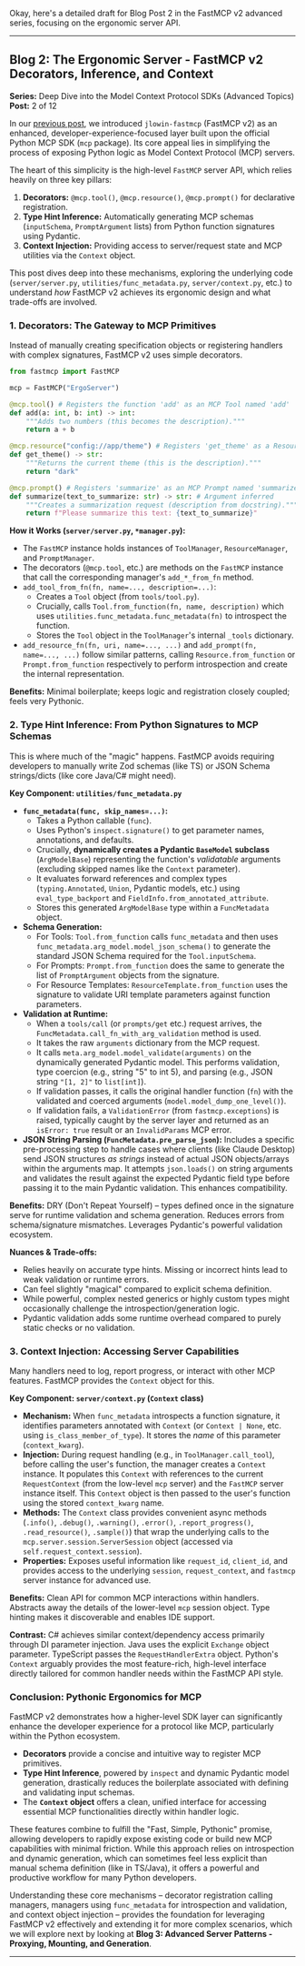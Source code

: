 Okay, here's a detailed draft for Blog Post 2 in the FastMCP v2 advanced series, focusing on the ergonomic server API.

---

## Blog 2: The Ergonomic Server - FastMCP v2 Decorators, Inference, and Context

**Series:** Deep Dive into the Model Context Protocol SDKs (Advanced Topics)
**Post:** 2 of 12

In our [previous post](link-to-post-1), we introduced `jlowin-fastmcp` (FastMCP v2) as an enhanced, developer-experience-focused layer built upon the official Python MCP SDK (`mcp` package). Its core appeal lies in simplifying the process of exposing Python logic as Model Context Protocol (MCP) servers.

The heart of this simplicity is the high-level `FastMCP` server API, which relies heavily on three key pillars:

1.  **Decorators:** `@mcp.tool()`, `@mcp.resource()`, `@mcp.prompt()` for declarative registration.
2.  **Type Hint Inference:** Automatically generating MCP schemas (`inputSchema`, `PromptArgument` lists) from Python function signatures using Pydantic.
3.  **Context Injection:** Providing access to server/request state and MCP utilities via the `Context` object.

This post dives deep into these mechanisms, exploring the underlying code (`server/server.py`, `utilities/func_metadata.py`, `server/context.py`, etc.) to understand *how* FastMCP v2 achieves its ergonomic design and what trade-offs are involved.

### 1. Decorators: The Gateway to MCP Primitives

Instead of manually creating specification objects or registering handlers with complex signatures, FastMCP v2 uses simple decorators.

```python
from fastmcp import FastMCP

mcp = FastMCP("ErgoServer")

@mcp.tool() # Registers the function 'add' as an MCP Tool named 'add'
def add(a: int, b: int) -> int:
    """Adds two numbers (this becomes the description)."""
    return a + b

@mcp.resource("config://app/theme") # Registers 'get_theme' as a Resource at the given URI
def get_theme() -> str:
    """Returns the current theme (this is the description)."""
    return "dark"

@mcp.prompt() # Registers 'summarize' as an MCP Prompt named 'summarize'
def summarize(text_to_summarize: str) -> str: # Argument inferred
    """Creates a summarization request (description from docstring)."""
    return f"Please summarize this text: {text_to_summarize}"
```

**How it Works (`server/server.py`, `*manager.py`):**

*   The `FastMCP` instance holds instances of `ToolManager`, `ResourceManager`, and `PromptManager`.
*   The decorators (`@mcp.tool`, etc.) are methods on the `FastMCP` instance that call the corresponding manager's `add_*_from_fn` method.
*   `add_tool_from_fn(fn, name=..., description=...)`:
    *   Creates a `Tool` object (from `tools/tool.py`).
    *   Crucially, calls `Tool.from_function(fn, name, description)` which uses `utilities.func_metadata.func_metadata(fn)` to introspect the function.
    *   Stores the `Tool` object in the `ToolManager`'s internal `_tools` dictionary.
*   `add_resource_fn(fn, uri, name=..., ...)` and `add_prompt(fn, name=..., ...)` follow similar patterns, calling `Resource.from_function` or `Prompt.from_function` respectively to perform introspection and create the internal representation.

**Benefits:** Minimal boilerplate; keeps logic and registration closely coupled; feels very Pythonic.

### 2. Type Hint Inference: From Python Signatures to MCP Schemas

This is where much of the "magic" happens. FastMCP avoids requiring developers to manually write Zod schemas (like TS) or JSON Schema strings/dicts (like core Java/C# might need).

**Key Component: `utilities/func_metadata.py`**

*   **`func_metadata(func, skip_names=...)`:**
    *   Takes a Python callable (`func`).
    *   Uses Python's `inspect.signature()` to get parameter names, annotations, and defaults.
    *   Crucially, **dynamically creates a Pydantic `BaseModel` subclass** (`ArgModelBase`) representing the function's *validatable* arguments (excluding skipped names like the `Context` parameter).
    *   It evaluates forward references and complex types (`typing.Annotated`, `Union`, Pydantic models, etc.) using `eval_type_backport` and `FieldInfo.from_annotated_attribute`.
    *   Stores this generated `ArgModelBase` type within a `FuncMetadata` object.
*   **Schema Generation:**
    *   For Tools: `Tool.from_function` calls `func_metadata` and then uses `func_metadata.arg_model.model_json_schema()` to generate the standard JSON Schema required for the `Tool.inputSchema`.
    *   For Prompts: `Prompt.from_function` does the same to generate the list of `PromptArgument` objects from the signature.
    *   For Resource Templates: `ResourceTemplate.from_function` uses the signature to validate URI template parameters against function parameters.
*   **Validation at Runtime:**
    *   When a `tools/call` (or `prompts/get` etc.) request arrives, the `FuncMetadata.call_fn_with_arg_validation` method is used.
    *   It takes the raw `arguments` dictionary from the MCP request.
    *   It calls `meta.arg_model.model_validate(arguments)` on the dynamically generated Pydantic model. This performs validation, type coercion (e.g., string "5" to int 5), and parsing (e.g., JSON string `"[1, 2]"` to `list[int]`).
    *   If validation passes, it calls the original handler function (`fn`) with the validated and coerced arguments (`model.model_dump_one_level()`).
    *   If validation fails, a `ValidationError` (from `fastmcp.exceptions`) is raised, typically caught by the server layer and returned as an `isError: true` result or an `InvalidParams` MCP error.
*   **JSON String Parsing (`FuncMetadata.pre_parse_json`):** Includes a specific pre-processing step to handle cases where clients (like Claude Desktop) send JSON structures *as strings* instead of actual JSON objects/arrays within the arguments map. It attempts `json.loads()` on string arguments and validates the result against the expected Pydantic field type before passing it to the main Pydantic validation. This enhances compatibility.

**Benefits:** DRY (Don't Repeat Yourself) – types defined once in the signature serve for runtime validation and schema generation. Reduces errors from schema/signature mismatches. Leverages Pydantic's powerful validation ecosystem.

**Nuances & Trade-offs:**

*   Relies heavily on accurate type hints. Missing or incorrect hints lead to weak validation or runtime errors.
*   Can feel slightly "magical" compared to explicit schema definition.
*   While powerful, complex nested generics or highly custom types might occasionally challenge the introspection/generation logic.
*   Pydantic validation adds some runtime overhead compared to purely static checks or no validation.

### 3. Context Injection: Accessing Server Capabilities

Many handlers need to log, report progress, or interact with other MCP features. FastMCP provides the `Context` object for this.

**Key Component: `server/context.py` (`Context` class)**

*   **Mechanism:** When `func_metadata` introspects a function signature, it identifies parameters annotated with `Context` (or `Context | None`, etc. using `is_class_member_of_type`). It stores the *name* of this parameter (`context_kwarg`).
*   **Injection:** During request handling (e.g., in `ToolManager.call_tool`), before calling the user's function, the manager creates a `Context` instance. It populates this `Context` with references to the current `RequestContext` (from the low-level `mcp` server) and the `FastMCP` server instance itself. This `Context` object is then passed to the user's function using the stored `context_kwarg` name.
*   **Methods:** The `Context` class provides convenient async methods (`.info()`, `.debug()`, `.warning()`, `.error()`, `.report_progress()`, `.read_resource()`, `.sample()`) that wrap the underlying calls to the `mcp.server.session.ServerSession` object (accessed via `self.request_context.session`).
*   **Properties:** Exposes useful information like `request_id`, `client_id`, and provides access to the underlying `session`, `request_context`, and `fastmcp` server instance for advanced use.

**Benefits:** Clean API for common MCP interactions within handlers. Abstracts away the details of the lower-level `mcp` session object. Type hinting makes it discoverable and enables IDE support.

**Contrast:** C# achieves similar context/dependency access primarily through DI parameter injection. Java uses the explicit `Exchange` object parameter. TypeScript passes the `RequestHandlerExtra` object. Python's `Context` arguably provides the most feature-rich, high-level interface directly tailored for common handler needs within the FastMCP API style.

### Conclusion: Pythonic Ergonomics for MCP

FastMCP v2 demonstrates how a higher-level SDK layer can significantly enhance the developer experience for a protocol like MCP, particularly within the Python ecosystem.

*   **Decorators** provide a concise and intuitive way to register MCP primitives.
*   **Type Hint Inference**, powered by `inspect` and dynamic Pydantic model generation, drastically reduces the boilerplate associated with defining and validating input schemas.
*   The **`Context` object** offers a clean, unified interface for accessing essential MCP functionalities directly within handler logic.

These features combine to fulfill the "Fast, Simple, Pythonic" promise, allowing developers to rapidly expose existing code or build new MCP capabilities with minimal friction. While this approach relies on introspection and dynamic generation, which can sometimes feel less explicit than manual schema definition (like in TS/Java), it offers a powerful and productive workflow for many Python developers.

Understanding these core mechanisms – decorator registration calling managers, managers using `func_metadata` for introspection and validation, and context object injection – provides the foundation for leveraging FastMCP v2 effectively and extending it for more complex scenarios, which we will explore next by looking at **Blog 3: Advanced Server Patterns - Proxying, Mounting, and Generation**.

---